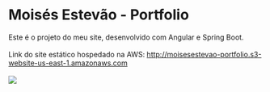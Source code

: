 # Moisés Estevão - Portfolio
Este é o projeto do meu site, desenvolvido com Angular e Spring Boot.
<br>
<br>
Link do site estático hospedado na AWS: http://moisesestevao-portfolio.s3-website-us-east-1.amazonaws.com
<br>
<br>
<img src="https://i.imgur.com/TYJGnXA.png">
<br>
<br>
